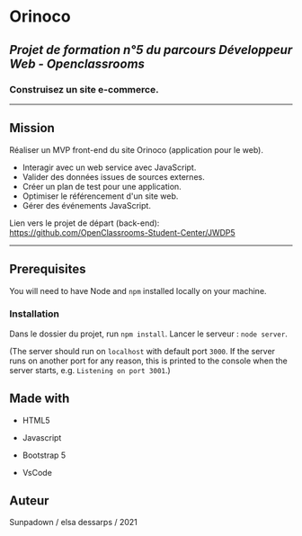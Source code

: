 # Orinoco

## *Projet de formation n°5 du parcours Développeur Web - Openclassrooms*
### Construisez un site e-commerce.

***

## Mission

Réaliser un MVP front-end du site Orinoco (application pour le web).

* Interagir avec un web service avec JavaScript.
* Valider des données issues de sources externes.
* Créer un plan de test pour une application.
* Optimiser le référencement d'un site web.
* Gérer des événements JavaScript.

Lien vers le projet de départ (back-end): https://github.com/OpenClassrooms-Student-Center/JWDP5

***

## Prerequisites

You will need to have Node and `npm` installed locally on your machine.

### Installation

Dans le dossier du projet, run `npm install`.
Lancer le serveur : `node server`.

(The server should run on `localhost` with default port `3000`. If the
server runs on another port for any reason, this is printed to the
console when the server starts, e.g. `Listening on port 3001`.)

## Made with

* HTML5
* Javascript
* Bootstrap 5

* VsCode

## Auteur

Sunpadown / elsa dessarps / 2021
